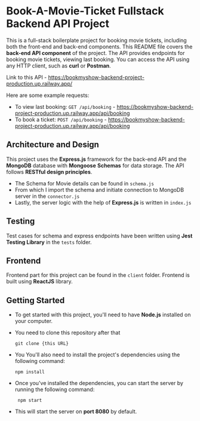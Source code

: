 # Book-A-Movie-Ticket Fullstack Backend API Project
This is a full-stack boilerplate project for booking movie tickets, including both the front-end and back-end components. This README file covers the **back-end API component** of the project.
The API provides endpoints for booking movie tickets, viewing last booking. You can access the API using any HTTP client, such as **curl** or **Postman**.

Link to this API - https://bookmyshow-backend-project-production.up.railway.app/

Here are some example requests:

- To view last booking: `GET /api/booking` - https://bookmyshow-backend-project-production.up.railway.app/api/booking
- To book a ticket: `POST /api/booking` - https://bookmyshow-backend-project-production.up.railway.app/api/booking

## Architecture and Design

This project uses the **Express.js** framework for the back-end API and the **MongoDB** database with **Mongoose** **Schemas** for data storage. The API follows **RESTful design principles**.

- The Schema for Movie details can be found in `schema.js`
- From which I import the schema and initiate connection to MongoDB server in the `connector.js`
- Lastly, the server logic with the help of **Express.js** is written in `index.js`

## Testing 

Test cases for schema and express endpoints have been written using **Jest Testing Library** in the `tests` folder.

## Frontend 
Frontend part for this project can be found in the `client` folder. Frontend is built using **ReactJS** library.

## Getting Started 
- To get started with this project, you'll need to have **Node.js** installed on your computer. 
- You need to clone this repository after that

      git clone {this URL}

- You You'll also need to install the project's dependencies using the following command:

      npm install

- Once you've installed the dependencies, you can start the server by running the following command:

       npm start

- This will start the server on **port 8080** by default. 
